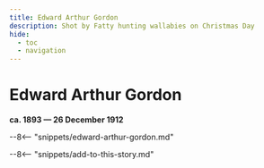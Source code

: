 ```yaml
---
title: Edward Arthur Gordon
description: Shot by Fatty hunting wallabies on Christmas Day
hide:
  - toc
  - navigation 
---
```


# Edward Arthur Gordon

**ca. 1893 — 26 December 1912**

--8<-- "snippets/edward-arthur-gordon.md"

--8<-- "snippets/add-to-this-story.md"